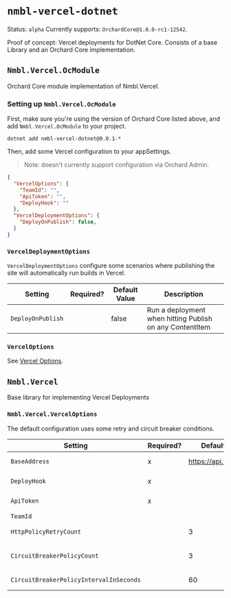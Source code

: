 # `nmbl-vercel-dotnet`

Status: `alpha`
Currently supports: `OrchardCore@1.0.0-rc1-12542`.

Proof of concept: Vercel deployments for DotNet Core. Consists of a base Library and an Orchard Core implementation.

## `Nmbl.Vercel.OcModule`

Orchard Core module implementation of Nmbl.Vercel.

### Setting up `Nmbl.Vercel.OcModule`

First, make sure you're using the version of Orchard Core listed above, and add `Nmbl.Vercel.OcModule` to your project.

```
dotnet add nmbl-vercel-dotnet@0.0.1-*
```

Then, add some Vercel configuration to your appSettings.

> Note: doesn't currently support configuration via Orchard Admin.

```json
{
  "VercelOptions": {
    "TeamId": "",
    "ApiToken": "",
    "DeployHook": ""
  },
  "VercelDeploymentOptions": {
    "DeployOnPublish": false,
  }
}
```

### `VercelDeploymentOptions`

`VercelDeploymentOptions` configure some scenarios where publishing the site will automatically run builds in Vercel.

| Setting | Required? | Default Value | Description |
| ------- | --------- | ------------- | ----------- |
| `DeployOnPublish` | | false | Run a deployment when hitting Publish on any ContentItem |

### `VercelOptions`

See [Vercel Options](#Nmbl-Vercel-VercelOptions).

## `Nmbl.Vercel`

Base library for implementing Vercel Deployments

### `Nmbl.Vercel.VercelOptions`

The default configuration uses some retry and circuit breaker conditions.

| Setting | Required? | Default Value | Description |
| ------- | ----------| ------------- | ----------- |
| `BaseAddress` | x | https://api.vercel.com | The base address of the Vercel endpoint. |
| `DeployHook` | x | | Vercel Deploy Hook Key, required for running deployments. |
| `ApiToken` | x | | Vercel Api Token for reading Deployment Info. |
| `TeamId` | | | ID of your Vercel Team, if applicable.
| `HttpPolicyRetryCount` | | 3 | Number of times to retry requests after transient http failures. |
| `CircuitBreakerPolicyCount` | | 3 | Number of times to fail before breaking, for `CircuitBreakerPolicyIntervalInSeconds`. |
| `CircuitBreakerPolicyIntervalInSeconds` | | 60 | Seconds to break when Circuit Breaker is "open". |
